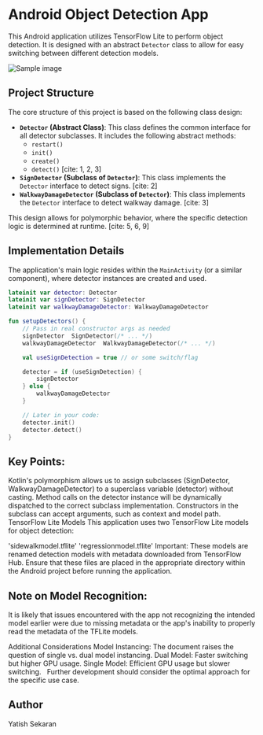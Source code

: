 # Android Object Detection App

This Android application utilizes TensorFlow Lite to perform object detection. It is designed with an abstract `Detector` class to allow for easy switching between different detection models.


![Sample image](<https://media-hosting.imagekit.io/eb75008ef2914ac9/Screenshot%202025-04-05%20at%2012.59.55%E2%80%AFPM.png?Expires=1838492013&Key-Pair-Id=K2ZIVPTIP2VGHC&Signature=k4rYD6VO3wifCUl9NkA5hdiFNht2wz4FLGDYzN-sF98PCYjKTBKwyeiGMV19nekCKPhhRt8qO7-xvc5PvzMNvq~9ieM7vGa9uQP5WcafiQbk-83v3yQcMOdDmHQr1IMR99aKHsHy3-cbq8vqZ8VL0zbk9bFvF~-boTYXK0QXT8DXI2M51088OQJfxsEUJSbZb8mOUZ2Vq0OWP1a59-lU15j8cpn8sj7SFyz3VJlX7~laWu8n2H4HW-hek39fVSpJE2~0tZ7RiLErBuCfYXBkpaQ-a-igb8UhxryBLP85QyQKtN7qKeRRJkGn2LMS1nqLWqB2TIUOVnqLRMJzRnGFpA__>)

## Project Structure

The core structure of this project is based on the following class design:

* **`Detector` (Abstract Class)**: This class defines the common interface for all detector subclasses. It includes the following abstract methods:
    * `restart()`
    * `init()`
    * `create()`
    * `detect()` [cite: 1, 2, 3]
* **`SignDetector` (Subclass of `Detector`)**:  This class implements the `Detector` interface to detect signs. [cite: 2]
* **`WalkwayDamageDetector` (Subclass of `Detector`)**: This class implements the `Detector` interface to detect walkway damage. [cite: 3]

This design allows for polymorphic behavior, where the specific detection logic is determined at runtime. [cite: 5, 6, 9]

## Implementation Details

The application's main logic resides within the `MainActivity` (or a similar component), where detector instances are created and used.

```kotlin
lateinit var detector: Detector
lateinit var signDetector: SignDetector
lateinit var walkwayDamageDetector: WalkwayDamageDetector

fun setupDetectors() {
    // Pass in real constructor args as needed
    signDetector  SignDetector(/* ... */)
    walkwayDamageDetector  WalkwayDamageDetector(/* ... */)

    val useSignDetection = true // or some switch/flag

    detector = if (useSignDetection) {
        signDetector
    } else {
        walkwayDamageDetector
    }

    // Later in your code:
    detector.init()
    detector.detect()
}
```


## Key Points:

Kotlin's polymorphism allows us to assign subclasses (SignDetector, WalkwayDamageDetector) to a superclass variable (detector) without casting.
Method calls on the detector instance will be dynamically dispatched to the correct subclass implementation.
Constructors in the subclass can accept arguments, such as context and model path.
TensorFlow Lite Models
This application uses two TensorFlow Lite models for object detection:

'sidewalkmodel.tflite'
'regressionmodel.tflite'
Important: These models are renamed detection models with metadata downloaded from TensorFlow Hub. Ensure that these files are placed in the appropriate directory within the Android project before running the application.

## Note on Model Recognition:

It is likely that issues encountered with the app not recognizing the intended model earlier were due to missing metadata or the app's inability to properly read the metadata of the TFLite models.

Additional Considerations
Model Instancing: The document raises the question of single vs. dual model instancing.
Dual Model: Faster switching but higher GPU usage.
Single Model: Efficient GPU usage but slower switching.    
Further development should consider the optimal approach for the specific use case.

## Author
Yatish Sekaran